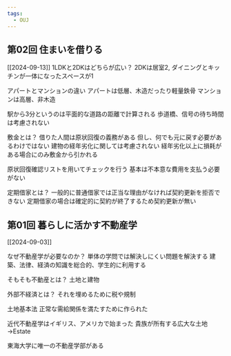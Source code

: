 ```yaml
---
tags:
  - OUJ
---
```

## 第02回 住まいを借りる
[[2024-09-13]]
1LDKと2DKはどちらが広い？
2DKは居室2, ダイニングとキッチンが一体になったスペースが1

アパートとマンションの違い
アパートは低層、木造だったり軽量鉄骨
マンションは高層、非木造

駅から3分というのは平面的な道路の距離で計算される
歩道橋、信号の待ち時間は考慮されない

敷金とは？
借りた人間は原状回復の義務がある
但し、何でも元に戻す必要があるわけではない
建物の経年劣化に関しては考慮されない
経年劣化以上に損耗がある場合にのみ敷金から引かれる

原状回復確認リストを用いてチェックを行う
基本は不本意な費用を支払う必要がない

定期借家とは？
一般的に普通借家では正当な理由がなければ契約更新を拒否できない
定期借家の場合は確定的に契約が終了するため契約更新が無い

## 第01回 暮らしに活かす不動産学
[[2024-09-03]]

なぜ不動産学が必要なのか？
単体の学問では解決しにくい問題を解決する
建築、法律、経済の知識を総合的、学生的に利用する

そもそも不動産とは？
土地と建物

外部不経済とは？
それを埋めるために税や規制

土地基本法
正常な需給関係を満たすために作られた

近代不動産学はイギリス、アメリカで始まった
貴族が所有する広大な土地→Estate

東海大学に唯一の不動産学部がある



